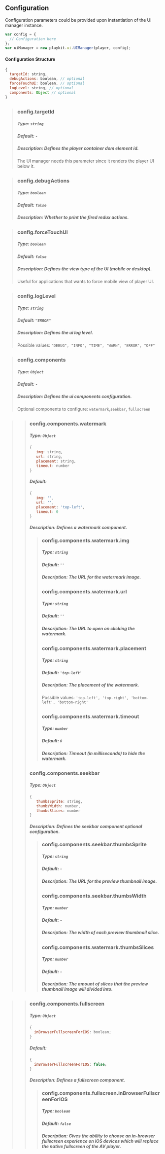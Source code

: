 ## Configuration

Configuration parameters could be provided upon instantiation of the UI manager instance.

```js
var config = {
  // Configuration here
};
var uiManager = new playkit.ui.UIManager(player, config);
```

#### Configuration Structure

```js
{
  targetId: string,
  debugActions: boolean, // optional
  forceTouchUI: boolean, // optional
  logLevel: string, // optional
  components: Object // optional
}
```

##

> ### config.targetId
>
> ##### Type: `string`
>
> ##### Default: `-`
>
> ##### Description: Defines the player container dom element id.
>
> The UI manager needs this parameter since it renders the player UI below it.

##

> ### config.debugActions
>
> ##### Type: `boolean`
>
> ##### Default: `false`
>
> ##### Description: Whether to print the fired redux actions.

##

> ### config.forceTouchUI
>
> ##### Type: `boolean`
>
> ##### Default: `false`
>
> ##### Description: Defines the view type of the UI (mobile or desktop).
>
> Useful for applications that wants to force mobile view of player UI.

##

> ### config.logLevel
>
> ##### Type: `string`
>
> ##### Default: `"ERROR"`
>
> ##### Description: Defines the ui log level.
>
> Possible values: `"DEBUG", "INFO", "TIME", "WARN", "ERROR", "OFF"`

##

> ### config.components
>
> ##### Type: `Object`
>
> ##### Default: `-`
>
> ##### Description: Defines the ui components configuration.
>
> Optional components to configure: `watermark`,`seekbar`, `fullscreen`

##

> > ### config.components.watermark
> >
> > ##### Type: `Object`
> >
> > ```js
> > {
> >    img: string,
> >    url: string,
> >    placement: string,
> >    timeout: number
> > }
> > ```
> >
> > ##### Default:
> >
> > ```js
> > {
> >    img: '',
> >    url: '',
> >    placement: 'top-left',
> >    timeout: 0
> > }
> > ```
> >
> > ##### Description: Defines a watermark component.
> >
> > > ### config.components.watermark.img
> > >
> > > ##### Type: `string`
> > >
> > > ##### Default: `''`
> > >
> > > ##### Description: The URL for the watermark image.
> > >
> > > ##
> > >
> > > ### config.components.watermark.url
> > >
> > > ##### Type: `string`
> > >
> > > ##### Default: `''`
> > >
> > > ##### Description: The URL to open on clicking the watermark.
> > >
> > > ##
> > >
> > > ### config.components.watermark.placement
> > >
> > > ##### Type: `string`
> > >
> > > ##### Default: `'top-left'`
> > >
> > > ##### Description: The placement of the watermark.
> > >
> > > Possible values: `'top-left', 'top-right', 'bottom-left', 'bottom-right'`
> > >
> > > ##
> > >
> > > ### config.components.watermark.timeout
> > >
> > > ##### Type: `number`
> > >
> > > ##### Default: `0`
> > >
> > > ##### Description: Timeout (in milliseconds) to hide the watermark.
> >
> > ##
> >
> > ### config.components.seekbar
> >
> > ##### Type: `Object`
> >
> > ```js
> > {
> >    thumbsSprite: string,
> >    thumbsWidth: number,
> >    thumbsSlices: number
> > }
> > ```
> >
> > ##### Description: Defines the seekbar component optional configuration.
> >
> > > ### config.components.seekbar.thumbsSprite
> > >
> > > ##### Type: `string`
> > >
> > > ##### Default: `-`
> > >
> > > ##### Description: The URL for the preview thumbnail image.
> > >
> > > ##
> > >
> > > ### config.components.seekbar.thumbsWidth
> > >
> > > ##### Type: `number`
> > >
> > > ##### Default: `-`
> > >
> > > ##### Description: The width of each preview thumbnail slice.
> > >
> > > ##
> > >
> > > ### config.components.watermark.thumbsSlices
> > >
> > > ##### Type: `number`
> > >
> > > ##### Default: `-`
> > >
> > > ##### Description: The amount of slices that the preview thumbnail image will divided into.

##

> > ### config.components.fullscreen
> >
> > ##### Type: `Object`
> >
> > ```js
> > {
> >   inBrowserFullscreenForIOS: boolean;
> > }
> > ```
> >
> > ##### Default:
> >
> > ```js
> > {
> >   inBrowserFullscreenForIOS: false;
> > }
> > ```
> >
> > ##### Description: Defines a fullscreen component.
> >
> > > ### config.components.fullscreen.inBrowserFullscreenForIOS
> > >
> > > ##### Type: `boolean`
> > >
> > > ##### Default: `false`
> > >
> > > ##### Description: Gives the ability to choose an in-browser fullscreen experience on iOS devices which will replace the native fullscreen of the AV player.
